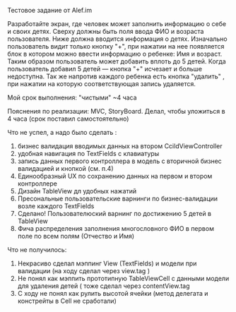 Тестовое задание от Alef.im

Разработайте экран, где человек может заполнить информацию о себе и своих детях.
Сверху должны быть поля ввода ФИО и возраста пользователя.
Ниже должна вводится информация о детях. Изначально пользователь видит только кнопку "+", при нажатии на нее появляется блок в котором можно ввести информацию о ребенке: Имя и возраст. Таким образом пользователь может добавить вплоть до 5 детей. Когда пользователь добавил 5 детей — кнопка "+" исчезает и больше недоступна. Так же напротив каждого ребенка есть кнопка "удалить" , при нажатии на которую соответствующая запись удаляется.

Мой срок выполнения: "чистыми" ~4 часа

Пояснения по реализации: MVC, StoryBoard. Делал, чтобы уложиться в 4 часа (срок поставил самостоятельно)

Что не успел, а надо было сделать :
  1. бизнес валидация вводимых данных на втором CcildViewController 
  2. удобная навигация по TextFields с клавиатуры
  3. запись данных первого контроллера в модель с вторичной бизнес валидацией и кнопкой (см. п.4)
  4. Единообразный UX по сохранению данных на первом и втором контроллере
  5. Дизайн TableView дл удобных нажатий
  6. Пресональные пользовательские варнинги по бизнес-валидации возле каждого TextFields
  7. Сделано! Пользователюский варнинг по достижению 5 детей в TableView
  8. Фича распределения заполнения многословного ФИО в первом поле по всем полям (Отчество и Имя)
  
Что не получилось: 

 1. Некрасиво сделал мэппинг View (TextFields) и модели при валидации  (на ходу сделал через view.tag )
 2. Не понял как мэппить прототипную TableViewCell c данными модели для удаления детей ( тоже сделал через contentView.tag
3. С ходу не понял как рулить высотой ячейки (метод делегата и констрейты в Cell не сработали) 
